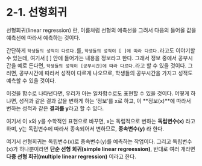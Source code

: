 # 2-1. 선형회귀

선형회귀(linear regression) 란, 이름처럼 선형의 예측선을 그려서 다음의 들어올 값을 예측선에 따라서 예측하는 것이다.

간단하게 ```학생들의 성적이 다르다.```를, 
```학생들의 성적이 [ ]에 따라 다르다.```라고도 이야기할 수 있는데, 
여기서 [ ] 안에 들어가는 내용을 정보라고 한다. 
그래서 정보 중에서 공부시간을 예로 든다면, ```학생들의 성적이 [공부시간]에 따라 다르다.```라고 할 수 있을 것이다. 그러면, 공부시간에 따라서 성적이 다르게 나오므로, 학생들의 공부시간을 가지고 성적도 예측할 수 있을 것이다.

이것을 함수로 나타낸다면, 우리가 아는 일차함수로도 표현할 수 있을 것이다. 어떻게 하냐면, 성적과 같은 결과 값을 변하게 하는 ‘정보’를 x로 하고, 이 **정보(x)**에 따라서 변하는 성적과 같은 **결과를 y**라고 할 수 있다.

여기서 이 x와 y를 수학적인 표현으로 바꾸면, x는 독립적으로 변하는 **독립변수(x)** 라고 하며, y는 독립변수에 따라서 종속되어서 변하므로, **종속변수(y)** 라 한다.

여기서 선형회귀는 독립변수(x)로 종속변수(y)를 예측하는 작업이다. 
그리고 독립변수(x)가 하나뿐이라면 **단순 선형 회귀(simple linear regreession)**, 반대로 여러 개라면 **다중 선형 회귀(multiple linear regression)** 이라고 한다.

